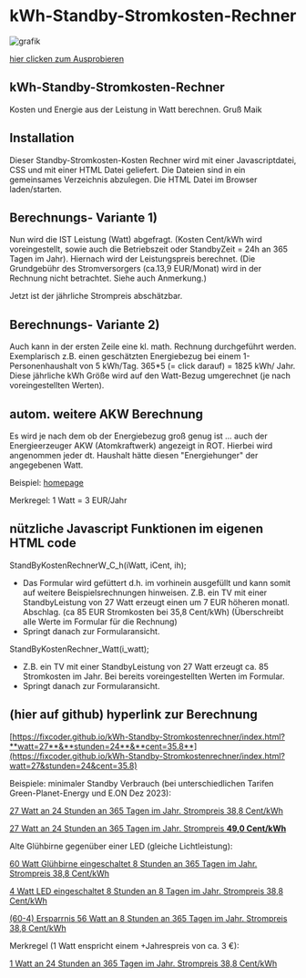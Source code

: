 # kWh-Standby-Stromkosten-Rechner 

![grafik](https://github.com/fixcoder/kWh-Standby-Stromkostenrechner/assets/152872653/b8e6a9f7-504b-4c05-b565-291a231fca41)


[hier clicken zum Ausprobieren](https://fixcoder.github.io/kWh-Standby-Stromkostenrechner/)

## kWh-Standby-Stromkosten-Rechner

Kosten und Energie aus der Leistung in Watt berechnen. Gruß Maik

## Installation
Dieser Standby-Stromkosten-Kosten Rechner wird mit einer Javascriptdatei, CSS und mit einer HTML Datei geliefert.
Die Dateien sind in ein gemeinsames Verzeichnis abzulegen. Die HTML Datei im Browser laden/starten.

## Berechnungs- Variante 1)
Nun wird die IST Leistung (Watt) abgefragt.
(Kosten Cent/kWh wird voreingestellt, sowie auch die Betriebszeit oder StandbyZeit = 24h an 365 Tagen im Jahr).
Hiernach wird der Leistungspreis berechnet.
(Die Grundgebühr des Stromversorgers (ca.13,9 EUR/Monat) wird in der Rechnung nicht betrachtet. Siehe auch Anmerkung.)

Jetzt ist der jährliche Strompreis abschätzbar.

## Berechnungs- Variante 2)
Auch kann in der ersten Zeile eine kl. math. Rechnung durchgeführt werden. Exemplarisch z.B. einen
geschätzten Energiebezug bei einem 1-Personenhaushalt von 5 kWh/Tag. 365*5 (= click darauf) = 1825 kWh/ Jahr.
Diese jährliche kWh Größe wird auf den Watt-Bezug umgerechnet (je nach voreingestellten Werten).

## autom. weitere AKW Berechnung
Es wird je nach dem ob der Energiebezug groß genug ist ... auch der Energieerzeuger AKW (Atomkraftwerk)
angezeigt in ROT. Hierbei wird angenommen jeder dt. Haushalt hätte diesen "Energiehunger" der angegebenen Watt.

Beispiel:
[homepage](https://www.maikschulte.de/loesungen-klimawandel.php#MaiksStandbyStromkostenRechner)

Merkregel: 1 Watt = 3 EUR/Jahr

## nützliche Javascript Funktionen im eigenen HTML code
StandByKostenRechnerW_C_h(iWatt, iCent, ih);

 - Das Formular wird gefüttert d.h. im vorhinein ausgefüllt und kann somit auf weitere Beispielsrechnungen hinweisen.
 Z.B. ein TV mit einer StandbyLeistung von 27 Watt erzeugt einen um 7 EUR höheren monatl. Abschlag. (ca 85 EUR Stromkosten bei 35,8 Cent/kWh)
(Überschreibt alle Werte im Formular für die Rechnung)
 - Springt danach zur Formularansicht.


StandByKostenRechner_Watt(i_watt);

 - Z.B. ein TV mit einer StandbyLeistung von 27 Watt erzeugt ca. 85 Stromkosten im Jahr. Bei bereits voreingestellten Werten im Formular.
 - Springt danach zur Formularansicht.

## (hier auf github) hyperlink zur Berechnung 

[https://fixcoder.github.io/kWh-Standby-Stromkostenrechner/index.html?**watt=27**&**stunden=24**&**cent=35.8**](https://fixcoder.github.io/kWh-Standby-Stromkostenrechner/index.html?watt=27&stunden=24&cent=35.8)

Beispiele:
minimaler Standby Verbrauch (bei unterschiedlichen Tarifen Green-Planet-Energy und E.ON Dez 2023):

[27 Watt an 24 Stunden an 365 Tagen im Jahr. Strompreis 38,8 Cent/kWh](https://fixcoder.github.io/kWh-Standby-Stromkostenrechner/index.html?watt=27&stunden=24&cent=35.8)

[27 Watt an 24 Stunden an 365 Tagen im Jahr. Strompreis **49,0 Cent/kWh**](https://fixcoder.github.io/kWh-Standby-Stromkostenrechner/index.html?watt=27&stunden=24&cent=49)


Alte Glühbirne gegenüber einer LED (gleiche Lichtleistung):

[60 Watt Glühbirne eingeschaltet 8 Stunden an 365 Tagen im Jahr. Strompreis 38,8 Cent/kWh](https://fixcoder.github.io/kWh-Standby-Stromkostenrechner/index.html?watt=60&stunden=8&cent=35.8)

[4 Watt LED eingeschaltet 8 Stunden an 8 Tagen im Jahr. Strompreis 38,8 Cent/kWh](https://fixcoder.github.io/kWh-Standby-Stromkostenrechner/index.html?watt=4&stunden=8&cent=35.8)

[(60-4) Ersparrnis 56 Watt an 8 Stunden an 365 Tagen im Jahr. Strompreis 38,8 Cent/kWh](https://fixcoder.github.io/kWh-Standby-Stromkostenrechner/index.html?watt=56&stunden=8&cent=35.8)


Merkregel (1 Watt enspricht einem +Jahrespreis von ca. 3 €):

[1 Watt an 24 Stunden an 365 Tagen im Jahr. Strompreis 38,8 Cent/kWh](https://fixcoder.github.io/kWh-Standby-Stromkostenrechner/index.html?watt=1&stunden=24&cent=35.8)



